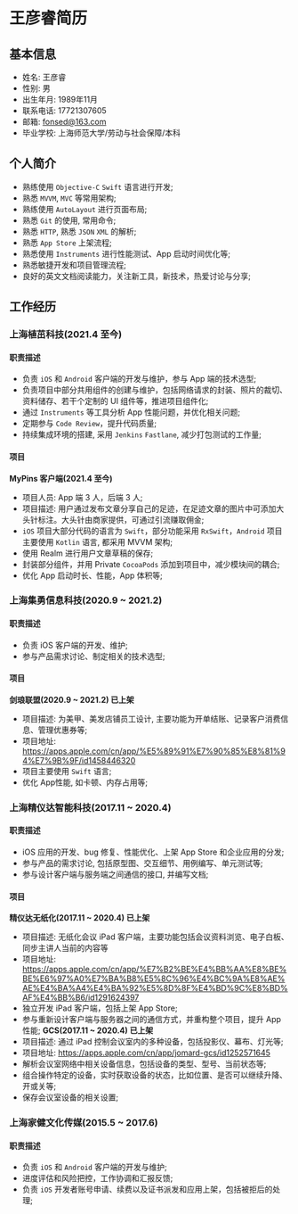 # 王彦睿简历
## 基本信息
- 姓名: 王彦睿
- 性别: 男
- 出生年月: 1989年11月
- 联系电话: 17721307605
- 邮箱: fonsed@163.com
- 毕业学校: 上海师范大学/劳动与社会保障/本科

## 个人简介
- 熟练使用 `Objective-C` `Swift` 语言进行开发;
- 熟悉 `MVVM`, `MVC` 等常用架构;
- 熟练使用 `AutoLayout` 进行页面布局;
- 熟悉 `Git` 的使用, 常用命令;
- 熟悉 `HTTP`, 熟悉 `JSON` `XML` 的解析;
- 熟悉 `App Store` 上架流程;
- 熟悉使用 `Instruments` 进行性能测试、App 启动时间优化等;
- 熟悉敏捷开发和项目管理流程;
- 良好的英文文档阅读能力，关注新工具，新技术，热爱讨论与分享;

## 工作经历
### 上海植茁科技(2021.4 至今)
#### 职责描述
- 负责 `iOS` 和 `Android` 客户端的开发与维护，参与 App 端的技术选型;
- 负责项目中部分共用组件的创建与维护，包括网络请求的封装、照片的裁切、资料储存、若干个定制的 UI 组件等，推进项目组件化;
- 通过 `Instruments` 等工具分析 App 性能问题，并优化相关问题;
- 定期参与 `Code Review`，提升代码质量;
- 持续集成环境的搭建, 采用 `Jenkins` `Fastlane`, 减少打包测试的工作量;

#### 项目
**MyPins 客户端(2021.4 至今)**
- 项目人员: App 端 3 人，后端 3 人;
- 项目描述: 用户通过发布文章分享自己的足迹，在足迹文章的图片中可添加大头针标注。大头针由商家提供，可通过引流赚取佣金;
- `iOS` 项目大部分代码的语言为 `Swift`，部分功能采用 `RxSwift`，`Android` 项目主要使用 `Kotlin` 语言, 都采用 MVVM 架构;
- 使用 Realm 进行用户文章草稿的保存;
- 封装部分组件，并用 Private `CocoaPods` 添加到项目中，减少模块间的耦合;
- 优化 App 启动时长、性能，App 体积等;

### 上海集勇信息科技(2020.9 ~ 2021.2)
#### 职责描述
- 负责 iOS 客户端的开发、维护;
- 参与产品需求讨论、制定相关的技术选型;

#### 项目
**剑琅联盟(2020.9 ~ 2021.2) 已上架**
- 项目描述: 为美甲、美发店铺员工设计, 主要功能为开单结账、记录客户消费信息、管理优惠券等;
- 项目地址: https://apps.apple.com/cn/app/%E5%89%91%E7%90%85%E8%81%94%E7%9B%9F/id1458446320
- 项目主要使用 `Swift` 语言;
- 优化 App性能, 如卡顿、内存占用等;

### 上海精仪达智能科技(2017.11 ~ 2020.4)
#### 职责描述
- iOS 应用的开发、bug 修复、性能优化、上架 App Store 和企业应用的分发;
- 参与产品的需求讨论, 包括原型图、交互细节、用例编写、单元测试等;
- 参与设计客户端与服务端之间通信的接口, 并编写文档;
#### 项目
**精仪达无纸化(2017.11 ~ 2020.4) 已上架**
- 项目描述: 无纸化会议 iPad 客户端，主要功能包括会议资料浏览、电子白板、同步主讲人当前的内容等
- 项目地址: https://apps.apple.com/cn/app/%E7%B2%BE%E4%BB%AA%E8%BE%BE%E6%97%A0%E7%BA%B8%E5%8C%96%E4%BC%9A%E8%AE%AE%E4%BA%A4%E4%BA%92%E5%8D%8F%E4%BD%9C%E8%BD%AF%E4%BB%B6/id1291624397
- 独立开发 iPad 客户端，包括上架 App Store;
- 参与重新设计客户端与服务器之间的通信方式，并重构整个项目，提升 App 性能;
**GCS(2017.11 ~ 2020.4) 已上架**
- 项目描述: 通过 iPad 控制会议室内的多种设备，包括投影仪、幕布、灯光等;
- 项目地址: https://apps.apple.com/cn/app/jomard-gcs/id1252571645
- 解析会议室网络中相关设备信息，包括设备的类型、型号、当前状态等;
- 组合操作特定的设备，实时获取设备的状态，比如位置、是否可以继续升降、开或关等;
- 保存会议室设备的相关设置;



### 上海家健文化传媒(2015.5 ~ 2017.6)
#### 职责描述
- 负责 `iOS` 和 `Android` 客户端的开发与维护;
- 进度评估和风险把控，工作协调和汇报反馈;
- 负责 `iOS` 开发者账号申请、续费以及证书派发和应用上架，包括被拒后的处理;